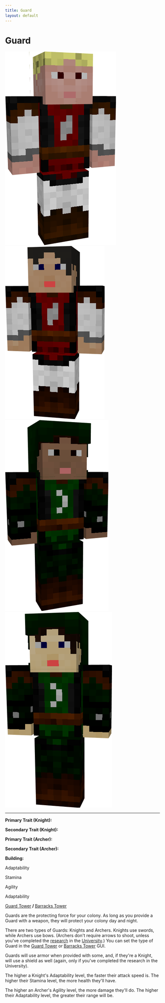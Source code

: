 ```yaml
---
title: Guard
layout: default
---
```

# Guard

<div class="infobox box text-center">
  <img src="../../assets/images/workers/knight_m.png" alt="Guard Knight Male" />&nbsp;&nbsp;&nbsp;
  <img src="../../assets/images/workers/knight_f.png" alt="Guard Knight Female" />&nbsp;&nbsp;&nbsp;<br>
  <img src="../../assets/images/workers/archer_m.png" alt="Guard Archer Male" />&nbsp;&nbsp;&nbsp;
  <img src="../../assets/images/workers/archer_f.png" alt="Guard Archer Female" />
<hr />
  <div class="row section-text text-left">
    <div class="col">
      <p><strong>Primary Trait (Knight):</strong></p>
      <p><strong>Secondary Trait (Knight):</strong></p>
      <p><strong>Primary Trait (Archer):</strong></p>
      <p><strong>Secondary Trait (Archer):</strong></p>
      <p><strong>Building:</strong></p>
    </div>
    <div class="col">
      <p class="traitp">Adaptability</p>
      <p class="traits">Stamina</p>
      <p class="traitp">Agility</p>
      <p class="traits">Adaptability</p>
      <p><a href="../buildings/guardtower">Guard Tower</a><b> / </b><a href="../buildings/barrackstower">Barracks Tower</a></p>
    </div>
  </div>
</div>

Guards are the protecting force for your colony. As long as you provide a Guard with a weapon, they will protect your colony day and night. 

There are two types of Guards: Knights and Archers. Knights use swords, while Archers use bows. (Archers don't require arrows to shoot, unless you've completed the [research](../../source/systems/research) in the [University](../../source/buildings/university).) You can set the type of Guard in the [Guard Tower](../../source/buildings/guardtower) or [Barracks Tower](../../source/buildings/barrackstower) GUI.

Guards will use armor when provided with some, and, if they're a Knight, will use a shield as well (again, only if you've completed the research in the University).

The higher a Knight's Adaptability level, the faster their attack speed is. The higher their Stamina level, the more health they'll have.

The higher an Archer's Agility level, the more damage they'll do. The higher their Adaptability level, the greater their range will be.
